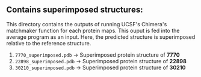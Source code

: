 ## Contains superimposed structures:
This directory contains the outputs of running UCSF's Chimera's matchmaker function for each protein maps. This ouput is fed into the average program as an input. Here, the predicted structure is superimposed relative to the reference structure.

1. ``7770_superimposed.pdb`` -> Superimposed protein structure of **7770**
2. ``22898_superimposed.pdb`` -> Superimposed protein structure of **22898**
3. ``30210_superimposed.pdb`` -> Superimposed protein structure of **30210**
